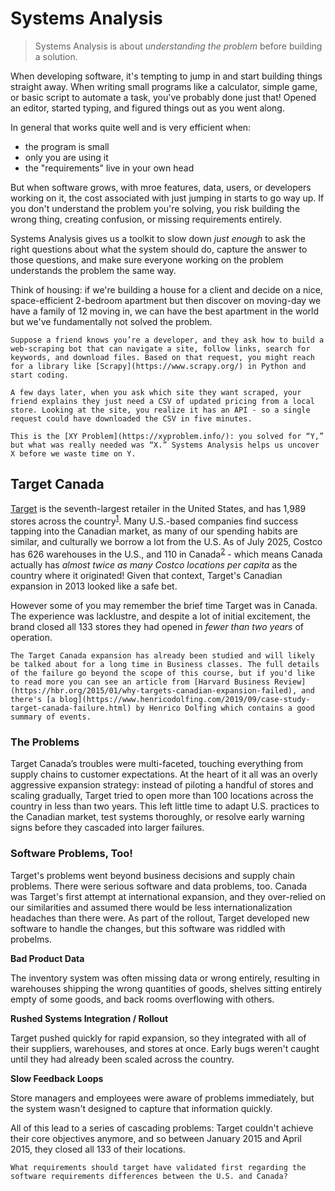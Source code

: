 # Systems Analysis

> Systems Analysis is about *understanding the problem* before building a solution.

When developing software, it's tempting to jump in and start building things straight away. When writing small programs like a calculator, simple game, or basic script to automate a task, you've probably done just that! Opened an editor, started typing, and figured things out as you went along.

In general that works quite well and is very efficient when:

- the program is small
- only you are using it
- the "requirements" live in your own head

But when software grows, with mroe features, data, users, or developers working on it, the cost associated with just jumping in starts to go way up. If you don't understand the problem you're solving, you risk building the wrong thing, creating confusion, or missing requirements entirely.

Systems Analysis gives us a toolkit to slow down *just enough* to ask the right questions about what the system should do, capture the answer to those questions, and make sure everyone working on the problem understands the problem the same way.

Think of housing: if we're building a house for a client and decide on a nice, space-efficient 2-bedroom apartment but then discover on moving-day we have a family of 12 moving in, we can have the best apartment in the world but we've fundamentally not solved the problem.

```admonish info title="The XY Problem"
Suppose a friend knows you’re a developer, and they ask how to build a web-scraping bot that can navigate a site, follow links, search for keywords, and download files. Based on that request, you might reach for a library like [Scrapy](https://www.scrapy.org/) in Python and start coding.

A few days later, when you ask which site they want scraped, your friend explains they just need a CSV of updated pricing from a local store. Looking at the site, you realize it has an API - so a single request could have downloaded the CSV in five minutes.  

This is the [XY Problem](https://xyproblem.info/): you solved for “Y,” but what was really needed was “X.” Systems Analysis helps us uncover X before we waste time on Y.
```

## Target Canada

[Target](https://corporate.target.com/about) is the seventh-largest retailer in the United States, and has 1,989 stores across the country<sup>[1](https://corporate.target.com/about/locations)</sup>. Many U.S.-based companies find success tapping into the Canadian market, as many of our spending habits are similar, and culturally we borrow a lot from the U.S. As of July 2025, Costco has 626 warehouses in the U.S., and 110 in Canada<sup>[2](https://investor.costco.com/news/news-details/2025/Costco-Wholesale-Corporation-Reports-July-Sales-Results/default.aspx)</sup> - which means Canada actually has *almost twice as many Costco locations per capita* as the country where it originated! Given that context, Target's Canadian expansion in 2013 looked like a safe bet.

However some of you may remember the brief time Target was in Canada. The experience was lacklustre, and despite a lot of initial excitement, the brand closed all 133 stores they had opened in *fewer than two years* of operation.

```admonish info title="Want to read more about the Target Canada expansion?"
The Target Canada expansion has already been studied and will likely be talked about for a long time in Business classes. The full details of the failure go beyond the scope of this course, but if you'd like to read more you can see an article from [Harvard Business Review](https://hbr.org/2015/01/why-targets-canadian-expansion-failed), and there's [a blog](https://www.henricodolfing.com/2019/09/case-study-target-canada-failure.html) by Henrico Dolfing which contains a good summary of events.
```

### The Problems

Target Canada’s troubles were multi-faceted, touching everything from supply chains to customer expectations. At the heart of it all was an overly aggressive expansion strategy: instead of piloting a handful of stores and scaling gradually, Target tried to open more than 100 locations across the country in less than two years. This left little time to adapt U.S. practices to the Canadian market, test systems thoroughly, or resolve early warning signs before they cascaded into larger failures.

### Software Problems, Too!
Target's problems went beyond business decisions and supply chain problems. There were serious software and data problems, too. Canada was Target's first attempt at international expansion, and they over-relied on our similarities and assumed there would be less internationalization headaches than there were. As part of the rollout, Target developed new software to handle the changes, but this software was riddled with probelms.

**Bad Product Data**

The inventory system was often missing data or wrong entirely, resulting in warehouses shipping the wrong quantities of goods, shelves sitting entirely empty of some goods, and back rooms overflowing with others.

**Rushed Systems Integration / Rollout**

Target pushed quickly for rapid expansion, so they integrated with all of their suppliers, warehouses, and stores at once. Early bugs weren't caught until they had already been scaled across the country.

**Slow Feedback Loops**

Store managers and employees were aware of problems immediately, but the system wasn't designed to capture that information quickly.

All of this lead to a series of cascading problems: Target couldn't achieve their core objectives anymore, and so between January 2015 and April 2015, they closed all 133 of their locations.

```admonish example "In-Class Exercise"
What requirements should target have validated first regarding the software requirements differences between the U.S. and Canada?
```